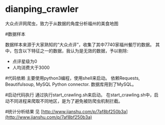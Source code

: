 # dianping_crawler
大众点评网爬虫，致力于从数据的角度分析福州的美食地图

#数据样本

数据样本来源于大家熟知的“大众点评”，收集了其中7740家福州餐厅的数据。
其中，包含以下特征之一的数据，我认为是无效的数据，予以剔除:
* 点评星级为0
* 人均消费大于3000

#代码依赖
主要使用python3编程，使用shell来启动。
依赖Requests, Beautifulsoup, MySQL Python connector. 数据库用到了MySQL。

#启动代码执行
通过执行start_crawling.sh来启动。
在start_crawling.sh中，启动不同进程来爬取不同地区，是为了避免被防爬虫机制拦截。

#统计分析结果
见 [http://www.jianshu.com/p/7af8bf250b3a](http://www.jianshu.com/p/7af8bf250b3a)
